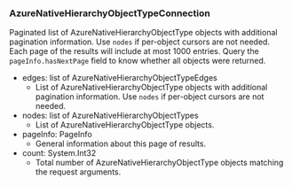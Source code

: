 ### AzureNativeHierarchyObjectTypeConnection
Paginated list of AzureNativeHierarchyObjectType objects with additional pagination information. Use `nodes` if per-object cursors are not needed. Each page of the results will include at most 1000 entries. Query the `pageInfo.hasNextPage` field to know whether all objects were returned.

- edges: list of AzureNativeHierarchyObjectTypeEdges
  - List of AzureNativeHierarchyObjectType objects with additional pagination information. Use `nodes` if per-object cursors are not needed.
- nodes: list of AzureNativeHierarchyObjectTypes
  - List of AzureNativeHierarchyObjectType objects.
- pageInfo: PageInfo
  - General information about this page of results.
- count: System.Int32
  - Total number of AzureNativeHierarchyObjectType objects matching the request arguments.
